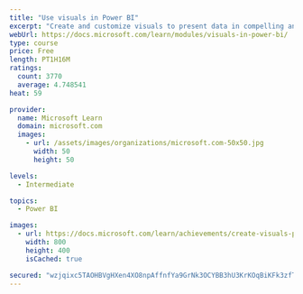 ```yaml
---
title: "Use visuals in Power BI"
excerpt: "Create and customize visuals to present data in compelling and insightful ways."
webUrl: https://docs.microsoft.com/learn/modules/visuals-in-power-bi/
type: course
price: Free
length: PT1H16M
ratings:
  count: 3770
  average: 4.748541
heat: 59

provider:
  name: Microsoft Learn
  domain: microsoft.com
  images:
    - url: /assets/images/organizations/microsoft.com-50x50.jpg
      width: 50
      height: 50

levels:
  - Intermediate

topics:
  - Power BI

images:
  - url: https://docs.microsoft.com/learn/achievements/create-visuals-power-bi-desktop-social.png
    width: 800
    height: 400
    isCached: true

secured: "wzjqixc5TAOHBVgHXen4XO8npAffnfYa9GrNk3OCYBB3hU3KrKOqBiKFk3zfTpSOy7JHi9TtkULLLWv7Mlip26I1FzurVip7NZO3rWZmhDFbBi4M7a7JQzLY9blVKYd5RdGSQeBtbNtTX2F7m87yZZ+kUEhZEJ2sdTAaFLp+qpvmE4ru3O+dU9OGRVZCY/c5QoKwG4Pep1S+1ycT8B8RXws4Mon0WsdPIJyeU6lHMBxXeExLiLd9r3fxla5beFbhlpXu3dRMf87EJM1JbMccJ4xertkViC+Vm3V5Os6QAyUsSBZ/Hm+qplutqG+yuH53Sv+zCOndAunOQt0jqB2nykd5T5f1Vo3e9VN8yuBieoaK/VLaJxtTsyHtcgM53Sp047PIMwtTegNFUyyShx8uBgfpkYMbmD7Guidd1OpSq0E=;TveqkLU/5BQpoZ0fJEX3Vg=="
---
```


